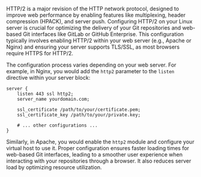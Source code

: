 HTTP/2 is a major revision of the HTTP network protocol, designed to improve web performance by enabling features like multiplexing, header compression (HPACK), and server push. Configuring HTTP/2 on your Linux server is crucial for optimizing the delivery of your Git repositories and web-based Git interfaces like GitLab or GitHub Enterprise. This configuration typically involves enabling HTTP/2 within your web server (e.g., Apache or Nginx) and ensuring your server supports TLS/SSL, as most browsers require HTTPS for HTTP/2.

The configuration process varies depending on your web server. For example, in Nginx, you would add the `http2` parameter to the `listen` directive within your server block:

```nginx
server {
    listen 443 ssl http2;
    server_name yourdomain.com;

    ssl_certificate /path/to/your/certificate.pem;
    ssl_certificate_key /path/to/your/private.key;

    # ... other configurations ...
}
```

Similarly, in Apache, you would enable the `http2` module and configure your virtual host to use it. Proper configuration ensures faster loading times for web-based Git interfaces, leading to a smoother user experience when interacting with your repositories through a browser. It also reduces server load by optimizing resource utilization.